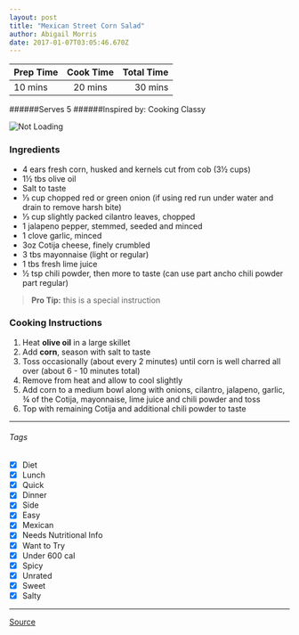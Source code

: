 ```yaml
---
layout: post
title: "Mexican Street Corn Salad"
author: Abigail Morris
date: 2017-01-07T03:05:46.670Z
---
```


| Prep Time  | Cook Time    | Total Time  |
| ---------- |:------------:| -----------:|
| 10 mins    | 20 mins      | 30 mins     |


######Serves 5
######Inspired by: Cooking Classy

![Not Loading](http://i.imgur.com/ArBv0rnl.png)

### Ingredients

* 4 ears fresh corn, husked and kernels cut from cob (3½ cups)
* 1½ tbs olive oil
* Salt to taste
* ⅓ cup chopped red or green onion (if using red run under water and drain to remove harsh bite)
* ⅓ cup slightly packed cilantro leaves, chopped
* 1 jalapeno pepper, stemmed, seeded and minced
* 1 clove garlic, minced
* 3oz Cotija cheese, finely crumbled
* 3 tbs mayonnaise (light or regular)
* 1 tbs fresh lime juice
* ½ tsp chili powder, then more to taste (can use part ancho chili powder part regular)


> **Pro Tip:** this is a special instruction

### Cooking Instructions

1. Heat **olive oil** in a large skillet
2. Add **corn**, season with salt to taste
3. Toss occasionally (about every 2 minutes) until corn is well charred all over (about 6 - 10 minutes total)
4. Remove from heat and allow to cool slightly
5. Add corn to a medium bowl along with onions, cilantro, jalapeno, garlic, ¾ of the Cotija, mayonnaise, lime juice and chili powder and toss
6. Top with remaining Cotija and additional chili powder to taste

---

###### Tags
- [x] Diet
- [x] Lunch
- [x] Quick
- [x] Dinner
- [x] Side
- [x] Easy
- [x] Mexican
- [x] Needs Nutritional Info
- [x] Want to Try
- [x] Under 600 cal
- [x] Spicy
- [x] Unrated
- [x] Sweet
- [x] Salty

---

[Source](http://www.cookingclassy.com/2015/05/mexican-street-corn-salad-with-avocado/)

